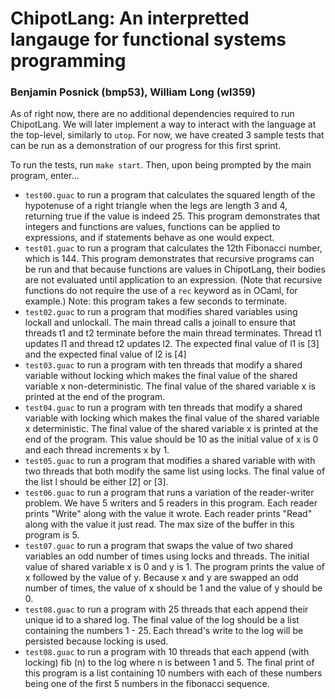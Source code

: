 # ChipotLang: An interpretted langauge for functional systems programming
### Benjamin Posnick (bmp53), William Long (wl359)

As of right now, there are no additional dependencies required to run ChipotLang.
We will later implement a way to interact with the language at the top-level, 
similarly to `utop`. For now, we have created 3 sample tests that can be run
as a demonstration of our progress for this first sprint.

To run the tests, run `make start`. Then, upon being prompted by the main program,
enter...
- `test00.guac` to run a program that calculates the squared length of the hypotenuse of a right triangle when the legs are length 3 and 4, returning true
if the value is indeed 25. This program demonstrates that integers and functions are values, functions can be applied to expressions, and if statements behave as one would expect.
- `test01.guac` to run a program that calculates the 12th Fibonacci number, which is 144. This program demonstrates that recursive programs can be run and that because functions are values in ChipotLang, their bodies are not evaluated until application to an expression. (Note that recursive functions do not require the use of a `rec` keyword as in OCaml, for example.) Note: this program takes a few seconds
to terminate.
- `test02.guac` to run a program that modifies shared variables using lockall and unlockall. The main thread calls a joinall to ensure that threads t1 and t2 terminate before the main thread terminates. Thread t1 updates l1 and thread t2 updates l2. The expected final value of l1 is [3] and the expected final value of l2 is [4]
- `test03.guac` to run a program with ten threads that modify a shared variable without locking which makes the final value of the shared variable x non-deterministic. The final value of the shared variable x is printed at the end of the program.
- `test04.guac` to run a program with ten threads that modify a shared variable with locking which makes the final value of the shared variable x deterministic. The final value of the shared variable x is printed at the end of the program. This value should be 10 as the initial value of x is 0 and each thread increments x by 1. 
- `test05.guac` to run a program that modifies a shared variable with with two threads that both modify the same list using locks. The final value of the list l should be either 
[2] or [3].
- `test06.guac` to run a program that runs a variation of the reader-writer problem. We have 5 writers and 5 readers in this program. Each reader prints "Write" along with the value it wrote. Each reader prints "Read" along with the value it just read. The max size of the buffer in this program is 5.
- `test07.guac` to run a program that swaps the value of two shared variables an odd number of times using locks and threads. The initial value of shared variable x is 0 and y is 1. The program prints the value of x followed by the value of y. Because x and y are swapped an odd number of times, the value of x should be 1 and the value of y should be 0. 
- `test08.guac` to run a program with 25 threads that each append their unique id to a shared log. The final value of the log should be a list containing the numbers 1 - 25. Each thread's write to the log will be persisted because locking is used.
- `test08.guac` to run a program with 10 threads that each append (with locking) fib (n) to the log where n is between 1 and 5. The final print of this program is a list containing 10 numbers with each of these numbers being one of the first 5 numbers in the fibonacci sequence.




